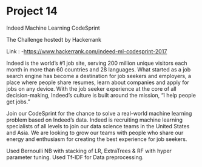 # Project 14

Indeed Machine Learning CodeSprint

The Challenge hostedt by Hackerrank

Link : -https://www.hackerrank.com/indeed-ml-codesprint-2017

Indeed is the world’s #1 job site, serving 200 million unique visitors each month in more than 60 countries and 28 languages. What started as a job search engine has become a destination for job seekers and employers, a place where people share resumes, learn about companies and apply for jobs on any device. With the job seeker experience at the core of all decision-making, Indeed’s culture is built around the mission, “I help people get jobs.” 

Join our CodeSprint for the chance to solve a real-world machine learning problem based on Indeed’s data. Indeed is recruiting machine learning specialists of all levels to join our data science teams in the United States and Asia. We are looking to grow our teams with people who share our energy and enthusiasm for creating the best experience for job seekers. 

Used Bernoulli NB with stacking of LR, ExtraTrees & RF with hyper parameter tuning.
Used Tf-IDF for Data preprocessing.
